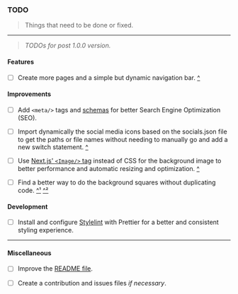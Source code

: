 ### TODO
> Things that need to be done or fixed.
---
> *TODOs for post 1.0.0 version.*

#### Features

- [ ] Create more pages and a simple but dynamic navigation bar. [^](../src/pages/index.tsx#L7)

#### Improvements
- [ ] Add `<meta/>` tags and [schemas](https://schema.org) for better Search Engine Optimization (SEO).

- [ ] Import dynamically the social media icons based on the socials.json file to get the paths or file names without needing to manually go and add a new switch statement. [^](../src/components/SocialIcon.tsx#L6)

- [ ] Use [Next.js' `<Image/>` tag](https://nextjs.org/docs/basic-features/image-optimization) instead of CSS for the background image to better performance and automatic resizing and optimization. [^](../src/styles/globals.scss#L17)

- [ ] Find a better way to do the background squares without duplicating code. [^¹](../src/components/Background.tsx#L3) [^²](../src/styles/modules/background.module.scss#L3)

#### Development
- [ ] Install and configure [Stylelint](https://stylelint.io/) with Prettier for a better and consistent styling experience.

---

#### Miscellaneous
- [ ] Improve the [README file](./README.md).

- [ ] Create a contribution and issues files *if necessary*.
